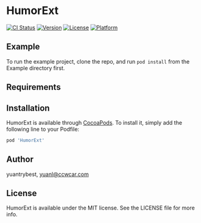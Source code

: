 # HumorExt

[![CI Status](https://img.shields.io/travis/yuantrybest/HumorExt.svg?style=flat)](https://travis-ci.org/yuantrybest/HumorExt)
[![Version](https://img.shields.io/cocoapods/v/HumorExt.svg?style=flat)](https://cocoapods.org/pods/HumorExt)
[![License](https://img.shields.io/cocoapods/l/HumorExt.svg?style=flat)](https://cocoapods.org/pods/HumorExt)
[![Platform](https://img.shields.io/cocoapods/p/HumorExt.svg?style=flat)](https://cocoapods.org/pods/HumorExt)

## Example

To run the example project, clone the repo, and run `pod install` from the Example directory first.

## Requirements

## Installation

HumorExt is available through [CocoaPods](https://cocoapods.org). To install
it, simply add the following line to your Podfile:

```ruby
pod 'HumorExt'
```

## Author

yuantrybest, yuanl@ccwcar.com

## License

HumorExt is available under the MIT license. See the LICENSE file for more info.
